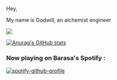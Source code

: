 Hey,

My name is Godwill, an alchemist engineer

![](https://komarev.com/ghpvc/?username=godwillcodes)

[![Anurag's GitHub stats](https://github-readme-stats.vercel.app/api?username=godwillcodes&show_icons=true&theme=graywhite)](https://github.com/anuraghazra/github-readme-stats)

### Now playing on Barasa's Spotify  :

[![spotify-github-profile](https://spotify-github-profile.vercel.app/api/view?uid=31mbpdcvphm4dbzu3pq7d4slczjq&cover_image=true&theme=novatorem&bar_color=53b14f&bar_color_cover=false)](https://spotify-github-profile.vercel.app/api/view?uid=31mbpdcvphm4dbzu3pq7d4slczjq&redirect=true)
